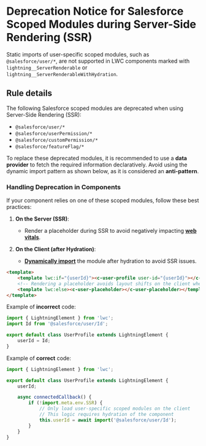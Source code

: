 # Deprecation Notice for Salesforce Scoped Modules during Server-Side Rendering (SSR)

Static imports of user-specific scoped modules, such as `@salesforce/user/*`, are not supported in LWC components marked with `lightning__ServerRenderable` or `lightning__ServerRenderableWithHydration`.

## Rule details

The following Salesforce scoped modules are deprecated when using Server-Side Rendering (SSR):

-   `@salesforce/user/*`
-   `@salesforce/userPermission/*`
-   `@salesforce/customPermission/*`
-   `@salesforce/featureFlag/*`

To replace these deprecated modules, it is recommended to use a **data provider** to fetch the required information declaratively. Avoid using the dynamic import pattern as shown below, as it is considered an **anti-pattern**.

### Handling Deprecation in Components

If your component relies on one of these scoped modules, follow these best practices:

1. **On the Server (SSR)**:

    - Render a placeholder during SSR to avoid negatively impacting **[web vitals](https://web.dev/articles/vitals)**.

2. **On the Client (after Hydration)**:
    - **[Dynamically import](https://developer.salesforce.com/docs/platform/lwr/guide/lwr-portable-best-practices.html#dynamically-import-non-portable-modules)** the module after hydration to avoid SSR issues.

```html
<template>
    <template lwc:if="{userId}"><c-user-profile user-id="{userId}"></c-user-profile></template>
    <!-- Rendering a placeholder avoids layout shifts on the client when the user ID is loaded -->
    <template lwc:else><c-user-placeholder></c-user-placeholder></template>
</template>
```

Example of **incorrect** code:

```js
import { LightningElement } from 'lwc';
import Id from '@salesforce/user/Id';

export default class UserProfile extends LightningElement {
    userId = Id;
}
```

Example of **correct** code:

```js
import { LightningElement } from 'lwc';

export default class UserProfile extends LightningElement {
    userId;

    async connectedCallback() {
        if (!import.meta.env.SSR) {
            // Only load user-specific scoped modules on the client
            // This logic requires hydration of the component
            this.userId = await import('@salesforce/user/Id');
        }
    }
}
```
